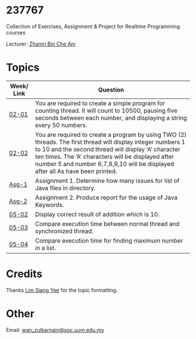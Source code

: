 # 237767

Collection of Exercises, Assignment & Project for Realtime Programming courses

Lecturer: [Zhamri Bin Che Ani](https://github.com/zhamri)

# Topics

| Week/ Link    | Question         |
| ------------- | -------------    |
| [02-01](https://github.com/wzul/237767/blob/master/ThreadIncrementNumbers.java) | You are required to create a simple program for counting thread. It will count to 10500, pausing five seconds between each number, and displaying a string every 50 numbers.|
| [02-02](https://github.com/wzul/237767/blob/master/JavaApplication5.java)| You are required to create a program by using TWO (2) threads. The first thread will display integer numbers 1 to 10 and the second thread will display ‘A’ character ten times. The ‘A’ characters will be displayed after number 5 and number 6,7,8,9,10 will be displayed after all As have been printed.|
| [Asg-1](https://github.com/wzul/237767/blob/master/Assignment_1)| Assignment 1. Determine how many issues for list of Java files in directory. |
| [Asg-2](https://github.com/wzul/237767/blob/master/Assignment_2)| Assignment 2. Produce report for the usage of Java Keywords. |
| [05-02](https://github.com/wzul/237767/blob/master/TestAtomicInteger1p.java)| Display correct result of addition which is 10. |
| [05-03](https://github.com/wzul/237767/blob/master/SynchronizedProof.java)| Compare execution time between normal thread and synchronized thread.|
| [05-04](https://github.com/wzul/237767/blob/master/FindMax1000000.java)| Compare execution time for finding maximum number in a list.|

# Credits

Thanks [Lim Siang Yee](https://github.com/syeel) for the topic formatting.

# Other

Email: wan_zulkarnain@soc.uum.edu.my
